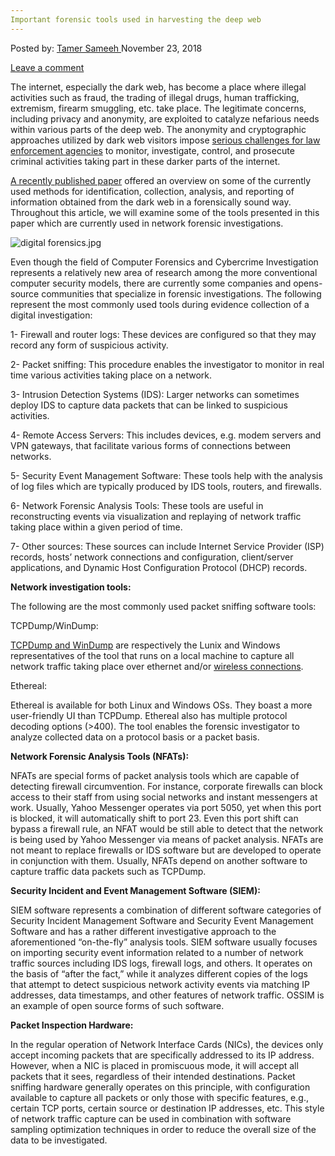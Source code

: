 ```yaml
---
Important forensic tools used in harvesting the deep web
---
```

<article class="post-listing post-27349 post type-post status-publish format-standard has-post-thumbnail hentry category-deepdot-news tag-deep tag-forensic tag-harvesting tag-important tag-tools tag-web">
<div class="post-inner">
<span>Posted by: <a href="https://www.deepdotweb.com/author/tamersameeh/" title="">Tamer Sameeh </a></span>
<span>November 23, 2018</span>

<span><a href="https://www.deepdotweb.com/2018/11/23/important-forensic-tools-used-in-harvesting-the-deep-web/#respond">Leave a comment</a></span>
</p>
<div class="clear"></div>
<div class="entry">
<p>The internet, especially the dark web, has become a place where illegal activities such as fraud, the trading of illegal drugs, human trafficking, extremism, firearm smuggling, etc. take place. The legitimate concerns, including privacy and anonymity, are exploited to catalyze nefarious needs within various parts of the deep web. The anonymity and cryptographic approaches utilized by dark web visitors impose <a href="https://www.deepdotweb.com/2018/10/27/india-dsps-undergo-training-to-enhance-skills-on-cybercrime-and-dark-web-crackdown/">serious challenges for law enforcement agencies</a> to monitor, investigate, control, and prosecute criminal activities taking part in these darker parts of the internet.</p>
<p><a href="https://dl.acm.org/citation.cfm?id=3277584">A recently published paper</a> offered an overview on some of the currently used methods for identification, collection, analysis, and reporting of information obtained from the dark web in a forensically sound way. Throughout this article, we will examine some of the tools presented in this paper which are currently used in network forensic investigations.</p>
<p><img class="wp-image-27353" src="https://www.deepdotweb.com/wp-content/uploads/2018/11/digital-forensics-jpg.jpeg" alt="digital forensics.jpg" srcset="https://www.deepdotweb.com/wp-content/uploads/2018/11/digital-forensics-jpg.jpeg 900w, https://www.deepdotweb.com/wp-content/uploads/2018/11/digital-forensics-jpg-300x167.jpeg 300w" sizes="(max-width: 900px) 100vw, 900px" /></p>
<p>Even though the field of Computer Forensics and Cybercrime Investigation represents a relatively new area of research among the more conventional computer security models, there are currently some companies and opens-source communities that specialize in forensic investigations. The following represent the most commonly used tools during evidence collection of a digital investigation:</p>
<p>1- Firewall and router logs: These devices are configured so that they may record any form of suspicious activity.</p>
<p>2- Packet sniffing: This procedure enables the investigator to monitor in real time various activities taking place on a network.</p>
<p>3- Intrusion Detection Systems (IDS): Larger networks can sometimes deploy IDS to capture data packets that can be linked to suspicious activities.</p>
<p>4- Remote Access Servers: This includes devices, e.g. modem servers and VPN gateways, that facilitate various forms of connections between networks.</p>
<p>5- Security Event Management Software: These tools help with the analysis of log files which are typically produced by IDS tools, routers, and firewalls.</p>
<p>6- Network Forensic Analysis Tools: These tools are useful in reconstructing events via visualization and replaying of network traffic taking place within a given period of time.</p>
<p>7- Other sources: These sources can include Internet Service Provider (ISP) records, hosts&#8217; network connections and configuration, client/server applications, and Dynamic Host Configuration Protocol (DHCP) records.</p>
<p><strong>Network investigation tools:</strong></p>
<p>The following are the most commonly used packet sniffing software tools:</p>
<p>TCPDump/WinDump:</p>
<p><a href="https://www.deepdotweb.com/2017/09/04/setup-pentest-lab/">TCPDump and WinDump</a> are respectively the Lunix and Windows representatives of the tool that runs on a local machine to capture all network traffic taking place over ethernet and/or <a href="https://www.deepdotweb.com/2016/03/23/wi-fi-security/">wireless connections</a>.</p>
<p>Ethereal:</p>
<p>Ethereal is available for both Linux and Windows OSs. They boast a more user-friendly UI than TCPDump. Ethereal also has multiple protocol decoding options (&gt;400). The tool enables the forensic investigator to analyze collected data on a protocol basis or a packet basis.</p>
<p><strong>Network Forensic Analysis Tools (NFATs):</strong></p>
<p>NFATs are special forms of packet analysis tools which are capable of detecting firewall circumvention. For instance, corporate firewalls can block access to their staff from using social networks and instant messengers at work. Usually, Yahoo Messenger operates via port 5050, yet when this port is blocked, it will automatically shift to port 23. Even this port shift can bypass a firewall rule, an NFAT would be still able to detect that the network is being used by Yahoo Messenger via means of packet analysis. NFATs are not meant to replace firewalls or IDS software but are developed to operate in conjunction with them. Usually, NFATs depend on another software to capture traffic data packets such as TCPDump.</p>
<p><strong>Security Incident and Event Management Software (SIEM):</strong></p>
<p>SIEM software represents a combination of different software categories of Security Incident Management Software and Security Event Management Software and has a rather different investigative approach to the aforementioned &#8220;on-the-fly&#8221; analysis tools. SIEM software usually focuses on importing security event information related to a number of network traffic sources including IDS logs, firewall logs, and others. It operates on the basis of &#8220;after the fact,&#8221; while it analyzes different copies of the logs that attempt to detect suspicious network activity events via matching IP addresses, data timestamps, and other features of network traffic. OSSIM is an example of open source forms of such software.</p>
<p><strong>Packet Inspection Hardware:</strong></p>
<p>In the regular operation of Network Interface Cards (NICs), the devices only accept incoming packets that are specifically addressed to its IP address. However, when a NIC is placed in promiscuous mode, it will accept all packets that it sees, regardless of their intended destinations. Packet sniffing hardware generally operates on this principle, with configuration available to capture all packets or only those with specific features, e.g., certain TCP ports, certain source or destination IP addresses, etc. This style of network traffic capture can be used in combination with software sampling optimization techniques in order to reduce the overall size of the data to be investigated.</p>
</div>
<span style="display:none"><a href="https://www.deepdotweb.com/tag/deep/" rel="tag">deep</a> <a href="https://www.deepdotweb.com/tag/forensic/" rel="tag">forensic</a> <a href="https://www.deepdotweb.com/tag/harvesting/" rel="tag">harvesting</a> <a href="https://www.deepdotweb.com/tag/important/" rel="tag">important</a> <a href="https://www.deepdotweb.com/tag/tools/" rel="tag">tools</a> <a href="https://www.deepdotweb.com/tag/web/" rel="tag">web</a></span> <span style="display:none" class="updated">2018-11-23</span>
<div style="display:none" class="vcard author" itemprop="author" itemscope itemtype="http://schema.org/Person"><strong class="fn" itemprop="name"><a href="https://www.deepdotweb.com/author/tamersameeh/" title="Posts by Tamer Sameeh" rel="author">Tamer Sameeh</a></strong></div>
</div>
</article>

